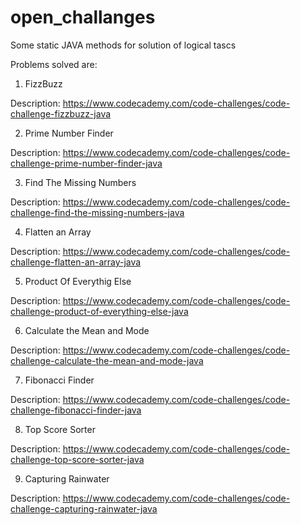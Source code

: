 # open_challanges
Some static JAVA methods for solution of logical tascs

Problems solved are:
1. FizzBuzz
  
  Description: https://www.codecademy.com/code-challenges/code-challenge-fizzbuzz-java

2. Prime Number Finder
  
  Description: https://www.codecademy.com/code-challenges/code-challenge-prime-number-finder-java

3. Find The Missing Numbers 
  
  Description: https://www.codecademy.com/code-challenges/code-challenge-find-the-missing-numbers-java

4. Flatten an Array
  
  Description: https://www.codecademy.com/code-challenges/code-challenge-flatten-an-array-java

5. Product Of Everythig Else
  
  Description: https://www.codecademy.com/code-challenges/code-challenge-product-of-everything-else-java
  
6. Calculate the Mean and Mode
  
  Description: https://www.codecademy.com/code-challenges/code-challenge-calculate-the-mean-and-mode-java
  
7. Fibonacci Finder
  
  Description: https://www.codecademy.com/code-challenges/code-challenge-fibonacci-finder-java

8. Top Score Sorter
  
  Description: https://www.codecademy.com/code-challenges/code-challenge-top-score-sorter-java
  
9. Capturing Rainwater

  Description: https://www.codecademy.com/code-challenges/code-challenge-capturing-rainwater-java
